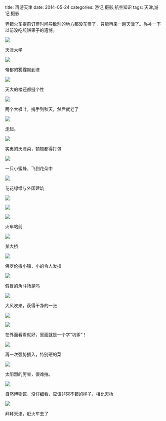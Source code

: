 title: 再游天津
date: 2014-05-24
categories: 游记,摄影,航空知识
tags: 天津,游记,摄影

弄错火车提前订票时间导致别的地方都没车票了，只能再来一趟天津了。弥补一下以前没吃煎饼果子的遗憾。

<!--more-->

![](images/P5010006.jpg)

天津大学

![](images/P5010009.jpg)

帝都的雾霾飘到津

![](images/P5010016.jpg)

天大的楼还都挺个性

![](images/P5010024.jpg)

两个大枫叶，携手到秋天，然后就老了

![](images/P5010046.jpg)

走起。

![](images/P5010053.jpg)

实惠的天津菜，顿顿都得打包

![](images/P5010058.jpg)

一只小蜜蜂，飞到花朵中

![](images/P5010072.jpg)

花花绿绿与外国建筑

![](images/P1070681.jpg)

![](images/P1070685.jpg)

![](images/P1070703.jpg)

火车站前

![](images/P1070738.jpg)

某大桥

![](images/P5020153.jpg)

佛罗伦撒小镇，小的令人发指

![](images/P5020182.jpg)

假冒的角斗场是吗

![](images/P1070762.jpg)

大风吹来，获得干净的一张

![](images/P5020217.jpg)

![](images/P5020206.jpg)

在外面看看就好，里面就是一个字“坑爹”！

![](images/P5030263.jpg)

再一次强势插入，特别硬的菜

![](images/P1070858.jpg)

太阳烈的厉害，很难拍。

![](images/P5030310.jpg)

自然博物馆，没仔细看，应该非常不错的样子，相比天桥

![](images/P5030305.jpg)

拜拜天津，赶火车去了
